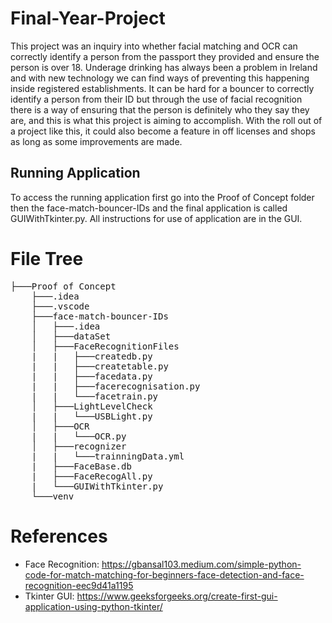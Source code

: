 # Final-Year-Project
This project was an inquiry into whether facial matching and OCR can correctly identify a person from the passport they provided and ensure the person is over 18. Underage drinking has always been a problem in Ireland and with new technology we can find ways of preventing this happening inside registered establishments. It can be hard for a bouncer to correctly identify a person from their ID but through the use of facial recognition there is a way of ensuring that the person is definitely who they say they are, and this is what this project is aiming to accomplish. With the roll out of a project like this, it could also become a feature in off licenses and shops as long as some improvements are made. 

## Running Application
To access the running application first go into the Proof of Concept folder then the face-match-bouncer-IDs and the final application is called GUIWithTkinter.py. All instructions for use of application are in the GUI.

# File Tree
<pre>
├───Proof of Concept
    ├───.idea
    ├───.vscode
    ├───face-match-bouncer-IDs
    │   ├───.idea
    │   ├───dataSet
    │   ├───FaceRecognitionFiles
    |   |   ├───createdb.py
    |   |   ├───createtable.py
    |   |   ├───facedata.py
    |   |   ├───facerecognisation.py
    |   |   └───facetrain.py
    │   ├───LightLevelCheck
    |   |   └───USBLight.py
    │   ├───OCR
    |   |   └───OCR.py
    │   ├───recognizer
    |   |   └───trainningData.yml
    |   ├───FaceBase.db
    |   ├───FaceRecogAll.py
    |   └───GUIWithTkinter.py
    └───venv
</pre>

# References
- Face Recognition: https://gbansal103.medium.com/simple-python-code-for-match-matching-for-beginners-face-detection-and-face-recognition-eec9d41a1195
- Tkinter GUI: https://www.geeksforgeeks.org/create-first-gui-application-using-python-tkinter/
